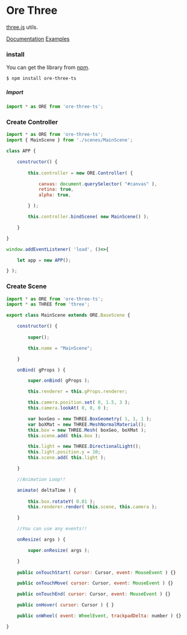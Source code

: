 # Ore Three
[three.js]( https://github.com/mrdoob/three.js ) utils.

[Documentation](https:ore-three-ts.ukon.dev/documentation)
[Examples]( https://ore-three-ts.ukon.dev/examples/ )


### install
You can get the library from [npm]( https://www.npmjs.com/package/ore-three-ts ).

```bash
$ npm install ore-three-ts
```

##### Import

```javascript
import * as ORE from 'ore-three-ts';
```

### Create Controller

```javascript
import * as ORE from 'ore-three-ts';
import { MainScene } from './scenes/MainScene';

class APP {

	constructor() {
		
		this.controller = new ORE.Controller( {

			canvas: document.querySelector( "#canvas" ),
			retina: true,
			alpha: true,

		} );

		this.controller.bindScene( new MainScene() );

	}

}

window.addEventListener( 'load', ()=>{

	let app = new APP();

} );
```

### Create Scene

```javascript
import * as ORE from 'ore-three-ts';
import * as THREE from 'three';

export class MainScene extends ORE.BaseScene {

	constructor() {
		
		super();

		this.name = "MainScene";

	}

	onBind( gProps ) {

		super.onBind( gProps );

		this.renderer = this.gProps.renderer;

		this.camera.position.set( 0, 1.5, 3 );
		this.camera.lookAt( 0, 0, 0 );

		var boxGeo = new THREE.BoxGeometry( 1, 1, 1 );
		var boXMat = new THREE.MeshNormalMaterial();
		this.box = new THREE.Mesh( boxGeo, boXMat );
		this.scene.add( this.box );

		this.light = new THREE.DirectionalLight();
		this.light.position.y = 10;
		this.scene.add( this.light );		

	}

	//Animation Loop!!

	animate( deltaTime ) {
		
		this.box.rotateY( 0.01 );
		this.renderer.render( this.scene, this.camera );

	}

	//You can use any events!!

	onResize( args ) {

		super.onResize( args );

	}
	
	public onTouchStart( cursor: Cursor, event: MouseEvent ) {}

	public onTouchMove( cursor: Cursor, event: MouseEvent ) {}

	public onTouchEnd( cursor: Cursor, event: MouseEvent ) {}

	public onHover( cursor: Cursor ) { }

	public onWheel( event: WheelEvent, trackpadDelta: number ) {}

}
```